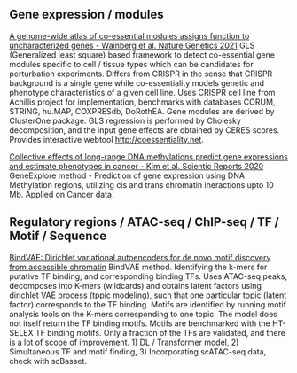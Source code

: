 ## Gene expression / modules

[A genome-wide atlas of co-essential modules assigns function to uncharacterized genes - Wainberg et al. Nature Genetics 2021](https://pubmed.ncbi.nlm.nih.gov/33859415/) GLS (Generalized least square) based framework to detect co-essential gene modules specific to cell / tissue types which can be candidates for perturbation experiments. Differs from CRISPR in the sense that CRISPR background is a single gene while co-essentiality models genetic and phenotype characteristics of a given cell line. Uses CRISPR cell line from Achillis project for implementation, benchmarks with databases CORUM, STRING, hu.MAP, COXPRESdb, DoRothEA. Gene modules are derived by ClusterOne package. GLS regression is performed by Cholesky decomposition, and the input gene effects are obtained by CERES scores. Provides interactive webtool <http://coessentiality.net>.

[Collective effects of long-range DNA methylations predict gene expressions and estimate phenotypes in cancer - Kim et al. Scientic Reports 2020](https://pubmed.ncbi.nlm.nih.gov/32127627/) GeneExplore method - Prediction of gene expression using DNA Methylation regions, utilizing cis and trans chromatin ineractions upto 10 Mb. Applied on Cancer data.

## Regulatory regions / ATAC-seq / ChIP-seq / TF / Motif / Sequence

[BindVAE: Dirichlet variational autoencoders for de novo motif discovery from accessible chromatin](https://pubmed.ncbi.nlm.nih.gov/35971180/) BindVAE method. Identifying the k-mers for putative TF binding, and corresponding binding TFs. Uses ATAC-seq peaks, decomposes into K-mers (wildcards) and obtains latent factors using dirichlet VAE process (tppic modeling), such that one particular topic (latent factor) corresponds to the TF binding. Motifs are identified by running motif analysis tools on the K-mers corresponding to one topic. The model does not itself return the TF binding motifs. Motifs are benchmarked with the HT-SELEX TF binding motifs. Only a fraction of the TFs are validated, and there is a lot of scope of improvement. 1) DL / Transformer model, 2) Simultaneous TF and motif finding, 3) Incorporating scATAC-seq data, check with scBasset.


